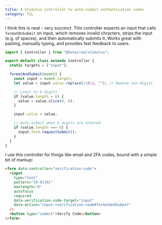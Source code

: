 ```yaml
---
title: A Stimulus controller to auto-submit authentication codes
category: TIL
---
```


I think this is neat - very succinct. This controller expects an input that
calls `formatOnSubmit` on input, which removes invalid chracters, strips the
input (e.g. of spaces), and then automatically submits it. Works great with
pasting, manually typing, and provides fast feedback to users.

```javascript
import { Controller } from "@hotwired/stimulus";

export default class extends Controller {
  static targets = ["input"];

  formatAndSubmit(event) {
    const input = event.target;
    let value = input.value.replace(/\D/g, ""); // Remove non-digits

    // Limit to 6 digits
    if (value.length > 6) {
      value = value.slice(0, 6);
    }

    input.value = value;

    // Auto-submit when 6 digits are entered
    if (value.length === 6) {
      input.form.requestSubmit();
    }
  }
}
```

I use this controller for things like email and 2FA codes, bound with a simple
bit of markup:

```html
<form data-controller="verification-code">
  <input
    type="text"
    pattern="[0-9]{6}"
    maxlength="6"
    autofocus
    required
    data-verification-code-target="input"
    data-action="input->verification-code#formatAndSubmit"
  />
  <button type="submit">Verify Code</button>
</form>
```
